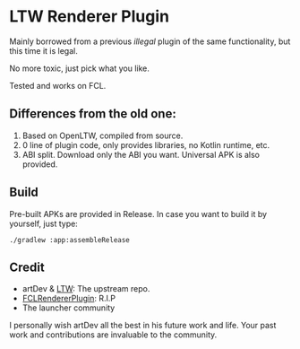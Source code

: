 # LTW Renderer Plugin

Mainly borrowed from a previous *illegal* plugin of the same functionality, but this time it is legal.

No more toxic, just pick what you like.

Tested and works on FCL.

## Differences from the old one:

1. Based on OpenLTW, compiled from source.
2. 0 line of plugin code, only provides libraries, no Kotlin runtime, etc.
3. ABI split. Download only the ABI you want. Universal APK is also provided.

## Build

Pre-built APKs are provided in Release. In case you want to build it by yourself, just type:

```shell
./gradlew :app:assembleRelease
```

## Credit

- artDev & [LTW](https://github.com/artdeell/LTW): The upstream repo.
- [FCLRendererPlugin](https://github.com/FCL-Team/FCLRendererPlugin): R.I.P
- The launcher community

I personally wish artDev all the best in his future work and life. Your past work and contributions are invaluable to the community.
